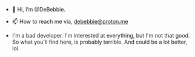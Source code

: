 - 👋 Hi, I’m @DeBebbie.
- 📫 How to reach me via, debebbie@proton.me

- I'm a bad developer. I'm interested at everything, but I'm not that good. So what you'll find here, is probably terrible. And could be a lot better, lol. 

